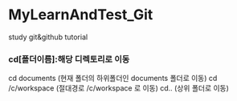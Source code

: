 # MyLearnAndTest_Git
study git&amp;github tutorial


### cd[폴더이름]:해당 디렉토리로 이동
  cd documents		(현재 폴더의 하위폴더인 documents 폴더로 이동)
  cd /c/workspace	(절대경로 /c/workspace 로 이동)
  cd..			(상위 폴더로 이동)
